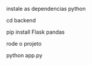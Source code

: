 instale as dependencias python

cd backend 

pip install Flask pandas

rode o projeto 

python app.py
